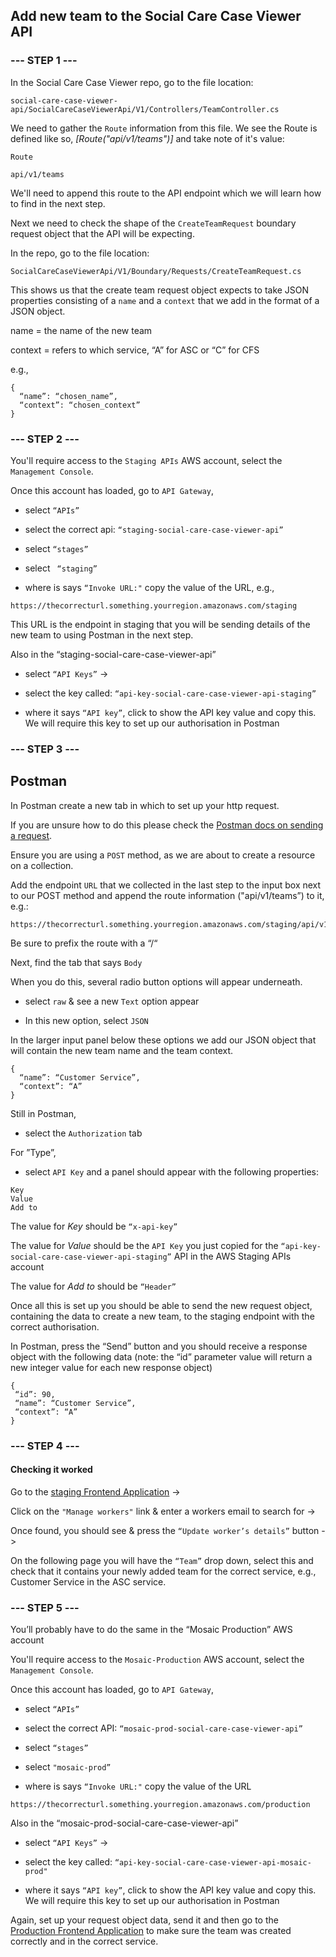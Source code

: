 ## Add new team to the Social Care Case Viewer API

### --- STEP 1 ---

In the Social Care Case Viewer repo, go to the file location:

`social-care-case-viewer-api/SocialCareCaseViewerApi/V1/Controllers/TeamController.cs`

We need to gather the `Route` information from this file. We see the Route is defined like so, _[Route("api/v1/teams")]_ and take note of it's value:

`Route`

```
api/v1/teams
```

We'll need to append this route to the API endpoint which we will learn how to find in the next step.

Next we need to check the shape of the `CreateTeamRequest` boundary request object that the API will be expecting.

In the repo, go to the file location:

`SocialCareCaseViewerApi/V1/Boundary/Requests/CreateTeamRequest.cs`

This shows us that the create team request object expects to take JSON properties consisting of a `name` and a `context` that we add in the format of a JSON object.

name = the name of the new team

context = refers to which service, “A” for ASC or “C” for CFS

e.g.,

```
{
  “name”: “chosen_name”,
  “context”: “chosen_context”
}
```

### --- STEP 2 ---

You'll require access to the `Staging APIs` AWS account, select the `Management Console`.

Once this account has loaded, go to `API Gateway`,

- select `“APIs”`

- select the correct api: `“staging-social-care-case-viewer-api”`

- select `“stages”`

- select ` “staging”`

- where is says `“Invoke URL:"`
  copy the value of the URL, e.g.,

```
https://thecorrecturl.something.yourregion.amazonaws.com/staging
```

This URL is the endpoint in staging that you will be sending details of the new team to using Postman in the next step.

Also in the “staging-social-care-case-viewer-api”

- select `“API Keys”` ->

- select the key called: `“api-key-social-care-case-viewer-api-staging”`

- where it says `“API key”`, click to show the API key value and copy this. We will require this key to set up our authorisation in Postman

### --- STEP 3 ---

## Postman

In Postman create a new tab in which to set up your http request.

If you are unsure how to do this please check the [Postman docs on sending a request](https://learning.postman.com/docs/getting-started/sending-the-first-request/#sending-a-request).

Ensure you are using a `POST` method, as we are about to create a resource on a collection.

Add the endpoint `URL` that we collected in the last step to the input box next to our POST method and append the route information ("api/v1/teams”) to it, e.g.:

```
https://thecorrecturl.something.yourregion.amazonaws.com/staging/api/v1/teams
```

Be sure to prefix the route with a “/“

Next, find the tab that says `Body`

When you do this, several radio button options will appear underneath.

- select `raw` & see a new `Text` option appear

- In this new option, select `JSON`

In the larger input panel below these options we add our JSON object that will contain the new team name and the team context.

```
{
  “name”: “Customer Service”,
  “context”: “A”
}
```

Still in Postman,

- select the `Authorization` tab

For ”Type”,

- select `API Key` and a panel should appear with the following properties:

```
Key
Value
Add to
```

The value for _Key_ should be `“x-api-key”`

The value for _Value_ should be the `API Key` you just copied for the `“api-key-social-care-case-viewer-api-staging”` API in the AWS Staging APIs account

The value for _Add to_ should be `“Header”`

Once all this is set up you should be able to send the new request object, containing the data to create a new team, to the staging endpoint
with the correct authorisation.

In Postman, press the “Send” button and you should receive a response object with the following data (note: the “id” parameter value will return a new integer value for each new response object)

```
{
 “id”: 90,
 “name”: “Customer Service”,
 “context”: “A”
}
```

### --- STEP 4 ---

#### Checking it worked

Go to the [staging Frontend Application](https://social-care-service-staging.hackney.gov.uk/login) ->

Click on the `"Manage workers"` link & enter a workers email to search for ->

Once found, you should see & press the `“Update worker’s details”` button ->

On the following page you will have the `“Team”` drop down, select this and check that it contains your newly added team for the correct service, e.g., Customer Service in the ASC service.

### --- STEP 5 ---

You’ll probably have to do the same in the “Mosaic Production” AWS account

You'll require access to the `Mosaic-Production` AWS account, select the `Management Console`.

Once this account has loaded, go to `API Gateway`,

- select `“APIs”`

- select the correct API: `“mosaic-prod-social-care-case-viewer-api”`

- select `“stages”`

- select `"mosaic-prod”`

- where is says `“Invoke URL:"`
  copy the value of the URL

```
https://thecorrecturl.something.yourregion.amazonaws.com/production
```

Also in the “mosaic-prod-social-care-case-viewer-api”

- select `“API Keys”` ->

- select the key called: `“api-key-social-care-case-viewer-api-mosaic-prod"`

- where it says `“API key”`, click to show the API key value and copy this. We will require this key to set up our authorisation in Postman

Again, set up your request object data, send it and then go to the [Production Frontend Application](https://social-care-service.hackney.gov.uk/login) to make sure the team was created correctly and in the correct service.
